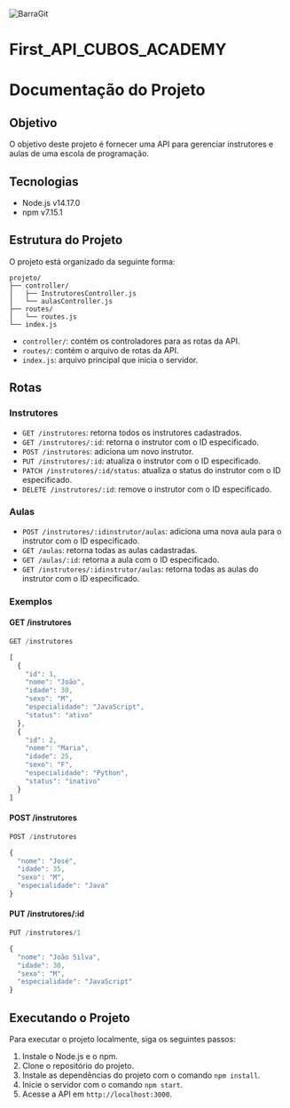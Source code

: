 ![BarraGit](https://github.com/Gandara247/gandara247/assets/120376565/00602970-43b6-4555-b548-00e87c512ad4)
# First_API_CUBOS_ACADEMY

# Documentação do Projeto
## Objetivo
O objetivo deste projeto é fornecer uma API para gerenciar instrutores e aulas de uma escola de programação.

## Tecnologias
- Node.js v14.17.0
- npm v7.15.1

## Estrutura do Projeto
O projeto está organizado da seguinte forma:

```
projeto/
├── controller/
│   ├── InstrutoresController.js
│   └── aulasController.js
├── routes/
│   └── routes.js
└── index.js
```

- `controller/`: contém os controladores para as rotas da API.
- `routes/`: contém o arquivo de rotas da API.
- `index.js`: arquivo principal que inicia o servidor.

## Rotas
### Instrutores
- `GET /instrutores`: retorna todos os instrutores cadastrados.
- `GET /instrutores/:id`: retorna o instrutor com o ID especificado.
- `POST /instrutores`: adiciona um novo instrutor.
- `PUT /instrutores/:id`: atualiza o instrutor com o ID especificado.
- `PATCH /instrutores/:id/status`: atualiza o status do instrutor com o ID especificado.
- `DELETE /instrutores/:id`: remove o instrutor com o ID especificado.

### Aulas
- `POST /instrutores/:idinstrutor/aulas`: adiciona uma nova aula para o instrutor com o ID especificado.
- `GET /aulas`: retorna todas as aulas cadastradas.
- `GET /aulas/:id`: retorna a aula com o ID especificado.
- `GET /instrutores/:idinstrutor/aulas`: retorna todas as aulas do instrutor com o ID especificado.

### Exemplos
#### GET /instrutores

```js
GET /instrutores

[
  {
    "id": 1,
    "nome": "João",
    "idade": 30,
    "sexo": "M",
    "especialidade": "JavaScript",
    "status": "ativo"
  },
  {
    "id": 2,
    "nome": "Maria",
    "idade": 25,
    "sexo": "F",
    "especialidade": "Python",
    "status": "inativo"
  }
]
```

#### POST /instrutores

```js
POST /instrutores

{
  "nome": "José",
  "idade": 35,
  "sexo": "M",
  "especialidade": "Java"
}
```

#### PUT /instrutores/:id

```js
PUT /instrutores/1

{
  "nome": "João Silva",
  "idade": 30,
  "sexo": "M",
  "especialidade": "JavaScript"
}
```

## Executando o Projeto
Para executar o projeto localmente, siga os seguintes passos:

1. Instale o Node.js e o npm.
2. Clone o repositório do projeto.
3. Instale as dependências do projeto com o comando `npm install`.
4. Inicie o servidor com o comando `npm start`.
5. Acesse a API em `http://localhost:3000`.
